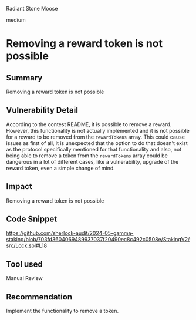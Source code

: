 Radiant Stone Moose

medium

# Removing a reward token is not possible

## Summary
Removing a reward token is not possible
## Vulnerability Detail
According to the contest README, it is possible to remove a reward. However, this functionality is not actually implemented and it is not possible for a reward to be removed from the `rewardTokens` array. This could cause issues as first of all, it is unexpected that the option to do that doesn't exist as the protocol specifically mentioned for that functionality and also, not being able to remove a token from the `rewardTokens` array could be dangerous in a lot of different cases, like a vulnerability, upgrade of the reward token, even a simple change of mind.
## Impact
Removing a reward token is not possible
## Code Snippet
https://github.com/sherlock-audit/2024-05-gamma-staking/blob/703fd3604069489937037f20490ec8c492c0508e/StakingV2/src/Lock.sol#L18
## Tool used

Manual Review

## Recommendation
Implement the functionality to remove a token.